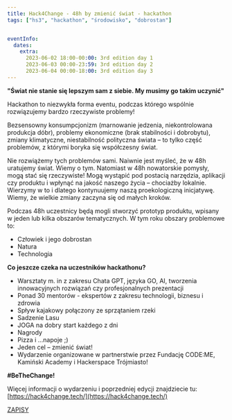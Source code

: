 ```yaml
---
title: Hack4Change - 48h by zmienić świat - hackathon
tags: ["hs3", "hackathon", "środowisko", "dobrostan"]


eventInfo:
  dates:
    extra:
      2023-06-02 18:00-00:00: 3rd edition day 1
      2023-06-03 00:00-23:59: 3rd edition day 2
      2023-06-04 00:00-18:00: 3rd edition day 3
---
```


**"Świat nie stanie się lepszym sam z siebie. My musimy go takim uczynić"**

Hackathon to niezwykła forma eventu, podczas którego wspólnie rozwiązujemy bardzo rzeczywiste problemy!

Bezsensowny konsumpcjonizm (marnowanie jedzenia, niekontrolowana produkcja dóbr), problemy ekonomiczne (brak stabilności i dobrobytu), zmiany klimatyczne, niestabilność polityczna świata – to tylko część problemów, z którymi boryka się współczesny świat.

Nie rozwiążemy tych problemów sami. Naiwnie jest myśleć, że w 48h uratujemy świat. Wiemy o tym. Natomiast w 48h nowatorskie pomysły, mogą stać się rzeczywiste! Mogą wystąpić pod postacią narzędzia, aplikacji czy produktu i wpłynąć na jakość naszego życia – chociażby lokalnie. Wierzymy w to i dlatego kontynuujemy naszą proekologiczną inicjatywę. Wiemy, że wielkie zmiany zaczyna się od małych kroków.

Podczas 48h uczestnicy będą mogli stworzyć prototyp produktu, wpisany w jeden lub kilka obszarów tematycznych. W tym roku obszary problemowe to:

- Człowiek i jego dobrostan
- Natura
- Technologia

**Co jeszcze czeka na uczestników hackathonu?**

- Warsztaty m. in z zakresu Chata GPT, języka GO, AI, tworzenia innowacyjnych rozwiązań czy profesjonalnych prezentacji
- Ponad 30 mentorów - ekspertów z zakresu technologii, biznesu i zdrowia
- Spływ kajakowy połączony ze sprzątaniem rzeki
- Sadzenie Lasu
- JOGA na dobry start każdego z dni
- Nagrody
- Pizza i ...napoje ;)
- Jeden cel – zmienić świat!
- Wydarzenie organizowane w partnerstwie przez Fundację CODE:ME, Kamiński Academy i Hackerspace Trójmiasto!

**#BeTheChange!**

Więcej informacji o wydarzeniu i poprzedniej edycji znajdziecie tu:
[https://hack4change.tech/](https://hack4change.tech/)

[ZAPISY](https://app.evenea.pl/event/hack4change2023/)

